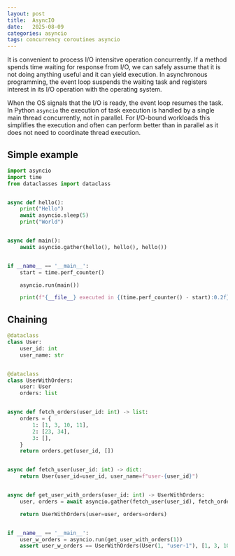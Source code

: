 ```yaml
---
layout: post
title:  AsyncIO
date:   2025-08-09
categories: asyncio
tags: concurrency coroutines asyncio
---
```


It is convenient to process I/O intensitve operation concurrently. If a method spends time waiting for response from I/O, we can safely assume that it is not doing anything useful and it can yield execution. In asynchronous programming, the event loop suspends the waiting task and registers interest in its I/O operation with the operating system. 

When the OS signals that the I/O is ready, the event loop resumes the task. In Python `asyncio` the execution of task execution is handled by a single main thread concurrently, not in parallel. For I/O-bound workloads this simplifies the execution and often can perform better than in parallel as it does not need to coordinate thread execution.


## Simple example

```python
import asyncio
import time
from dataclasses import dataclass


async def hello():
    print("Hello")
    await asyncio.sleep(5)
    print("World")


async def main():
    await asyncio.gather(hello(), hello(), hello())


if __name__ == '__main__':
    start = time.perf_counter()

    asyncio.run(main())

    print(f"{__file__} executed in {(time.perf_counter() - start):0.2f} seconds.")
```

## Chaining

```python
@dataclass
class User:
    user_id: int
    user_name: str


@dataclass
class UserWithOrders:
    user: User
    orders: list


async def fetch_orders(user_id: int) -> list:
    orders = {
        1: [1, 3, 10, 11],
        2: [23, 34],
        3: [],
    }
    return orders.get(user_id, [])


async def fetch_user(user_id: int) -> dict:
    return User(user_id=user_id, user_name=f"user-{user_id}")


async def get_user_with_orders(user_id: int) -> UserWithOrders:
    user, orders = await asyncio.gather(fetch_user(user_id), fetch_orders(user_id))

    return UserWithOrders(user=user, orders=orders)


if __name__ == '__main__':
    user_w_orders = asyncio.run(get_user_with_orders(1))
    assert user_w_orders == UserWithOrders(User(1, "user-1"), [1, 3, 10, 11])
```